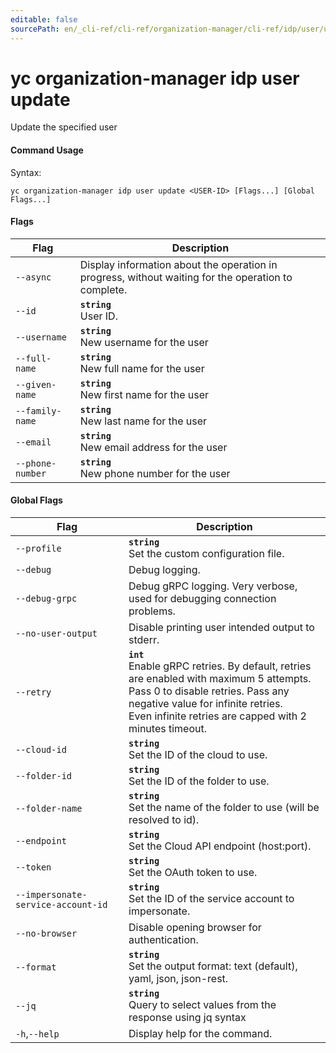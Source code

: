 ```yaml
---
editable: false
sourcePath: en/_cli-ref/cli-ref/organization-manager/cli-ref/idp/user/update.md
---
```


# yc organization-manager idp user update

Update the specified user

#### Command Usage

Syntax: 

`yc organization-manager idp user update <USER-ID> [Flags...] [Global Flags...]`

#### Flags

| Flag | Description |
|----|----|
|`--async`|Display information about the operation in progress, without waiting for the operation to complete.|
|`--id`|<b>`string`</b><br/>User ID.|
|`--username`|<b>`string`</b><br/>New username for the user|
|`--full-name`|<b>`string`</b><br/>New full name for the user|
|`--given-name`|<b>`string`</b><br/>New first name for the user|
|`--family-name`|<b>`string`</b><br/>New last name for the user|
|`--email`|<b>`string`</b><br/>New email address for the user|
|`--phone-number`|<b>`string`</b><br/>New phone number for the user|

#### Global Flags

| Flag | Description |
|----|----|
|`--profile`|<b>`string`</b><br/>Set the custom configuration file.|
|`--debug`|Debug logging.|
|`--debug-grpc`|Debug gRPC logging. Very verbose, used for debugging connection problems.|
|`--no-user-output`|Disable printing user intended output to stderr.|
|`--retry`|<b>`int`</b><br/>Enable gRPC retries. By default, retries are enabled with maximum 5 attempts.<br/>Pass 0 to disable retries. Pass any negative value for infinite retries.<br/>Even infinite retries are capped with 2 minutes timeout.|
|`--cloud-id`|<b>`string`</b><br/>Set the ID of the cloud to use.|
|`--folder-id`|<b>`string`</b><br/>Set the ID of the folder to use.|
|`--folder-name`|<b>`string`</b><br/>Set the name of the folder to use (will be resolved to id).|
|`--endpoint`|<b>`string`</b><br/>Set the Cloud API endpoint (host:port).|
|`--token`|<b>`string`</b><br/>Set the OAuth token to use.|
|`--impersonate-service-account-id`|<b>`string`</b><br/>Set the ID of the service account to impersonate.|
|`--no-browser`|Disable opening browser for authentication.|
|`--format`|<b>`string`</b><br/>Set the output format: text (default), yaml, json, json-rest.|
|`--jq`|<b>`string`</b><br/>Query to select values from the response using jq syntax|
|`-h`,`--help`|Display help for the command.|
